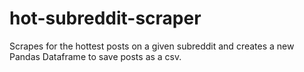 # hot-subreddit-scraper

Scrapes for the hottest posts on a given subreddit and creates a new Pandas Dataframe to save posts as a csv.
